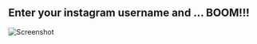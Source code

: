 <!-- @format -->

## Enter your instagram username and ... BOOM!!!

![Screenshot](./src/images/screenshot.png)
